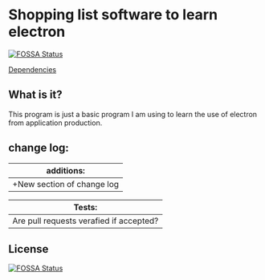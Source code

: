 # Shopping list software to learn electron
[![FOSSA Status](https://app.fossa.io/api/projects/git%2Bgithub.com%2FRelievedStudios%2FShoppingList-learning-electron.svg?type=shield)](https://app.fossa.io/projects/git%2Bgithub.com%2FRelievedStudios%2FShoppingList-learning-electron?ref=badge_shield)

[Dependencies](https://github.com/RelievedStudios/ShoppingList-learning-electron/blob/master/DEPENDENCIES.md)

## What is it?
This program is just a basic program I am using to learn the use of electron from application production.


## change log: 
|additions:|
|-------------------|
| +New section of change log |

|Tests:|
|------|
|Are pull requests verafied if accepted?|

## License
[![FOSSA Status](https://app.fossa.io/api/projects/git%2Bgithub.com%2FRelievedStudios%2FShoppingList-learning-electron.svg?type=large)](https://app.fossa.io/projects/git%2Bgithub.com%2FRelievedStudios%2FShoppingList-learning-electron?ref=badge_large)